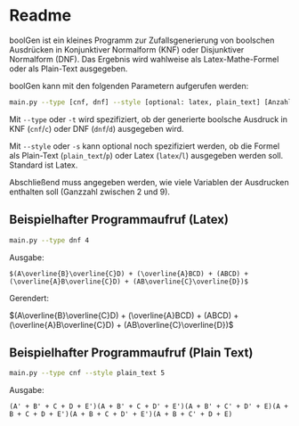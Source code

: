 # Readme

boolGen ist ein kleines Programm zur Zufallsgenerierung von boolschen Ausdrücken
in Konjunktiver Normalform (KNF) oder Disjunktiver Normalform (DNF). Das Ergebnis wird wahlweise als Latex-Mathe-Formel oder als Plain-Text ausgegeben.

boolGen kann mit den folgenden Parametern aufgerufen werden:

```bash
main.py --type [cnf, dnf] --style [optional: latex, plain_text] [Anzahl der Variablen (zwischen 2 und 9)
```

Mit `--type` oder `-t` wird spezifiziert, ob der generierte boolsche Ausdruck in KNF (`cnf`/`c`) oder DNF (`dnf`/`d`) ausgegeben wird.

Mit `--style` oder `-s` kann optional noch spezifiziert werden, ob die Formel als Plain-Text (`plain_text`/`p`) oder Latex (`latex`/`l`) ausgegeben werden soll. Standard ist Latex.

Abschließend muss angegeben werden, wie viele Variablen der Ausdrucken enthalten soll (Ganzzahl zwischen 2 und 9).

## Beispielhafter Programmaufruf (Latex)

```bash
main.py --type dnf 4
```

Ausgabe:

```
$(A\overline{B}\overline{C}D) + (\overline{A}BCD) + (ABCD) + (\overline{A}B\overline{C}D) + (AB\overline{C}\overline{D})$
```

Gerendert:

$(A\overline{B}\overline{C}D) + (\overline{A}BCD) + (ABCD) + (\overline{A}B\overline{C}D) + (AB\overline{C}\overline{D})$

## Beispielhafter Programmaufruf (Plain Text)

```bash
main.py --type cnf --style plain_text 5
```

Ausgabe:

```
(A' + B' + C + D + E')(A + B' + C + D' + E')(A + B' + C' + D' + E)(A + B + C + D + E')(A + B + C + D' + E')(A + B + C' + D + E)
```
